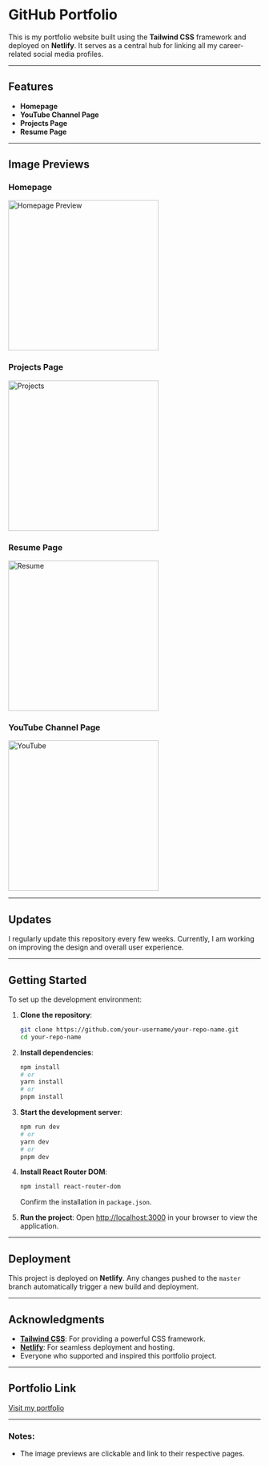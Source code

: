 
# GitHub Portfolio

This is my portfolio website built using the **Tailwind CSS** framework and deployed on **Netlify**. It serves as a central hub for linking all my career-related social media profiles.

---

## Features

- **Homepage**
- **YouTube Channel Page**
- **Projects Page**
- **Resume Page**

---

## Image Previews

### Homepage
<a href="https://ibb.co/XpJVfJJ">
    <img src="https://i.ibb.co/XpJVfJJ/Home.png" alt="Homepage Preview" width="300" style="border: 0;">
</a>

### Projects Page
<a href="https://ibb.co/wNbHf30">
    <img src="https://i.ibb.co/wNbHf30/Projects.png" alt="Projects" width="300" style="border: 0;">
</a>

### Resume Page
<a href="https://ibb.co/pn8XsCL">
    <img src="https://i.ibb.co/pn8XsCL/Resume.png" alt="Resume" width="300" style="border: 0;">
</a>

### YouTube Channel Page
<a href="https://ibb.co/pbPP72b">
    <img src="https://i.ibb.co/pbPP72b/Youtube.png" alt="YouTube" width="300" style="border: 0;">
</a>

---

## Updates

I regularly update this repository every few weeks. Currently, I am working on improving the design and overall user experience.

---

## Getting Started

To set up the development environment:

1. **Clone the repository**:
   ```bash
   git clone https://github.com/your-username/your-repo-name.git
   cd your-repo-name
   ```

2. **Install dependencies**:
   ```bash
   npm install
   # or
   yarn install
   # or
   pnpm install
   ```

3. **Start the development server**:
   ```bash
   npm run dev
   # or
   yarn dev
   # or
   pnpm dev
   ```

4. **Install React Router DOM**:
   ```bash
   npm install react-router-dom
   ```
   Confirm the installation in `package.json`.

5. **Run the project**:
   Open [http://localhost:3000](http://localhost:3000) in your browser to view the application.

---

## Deployment

This project is deployed on **Netlify**. Any changes pushed to the `master` branch automatically trigger a new build and deployment.

---

## Acknowledgments

- **[Tailwind CSS](https://tailwindcss.com/)**: For providing a powerful CSS framework.
- **[Netlify](https://www.netlify.com/)**: For seamless deployment and hosting.
- Everyone who supported and inspired this portfolio project.

---

## Portfolio Link

[Visit my portfolio](https://main--elizafury.netlify.app/Projects)

---

### Notes:
- The image previews are clickable and link to their respective pages.
